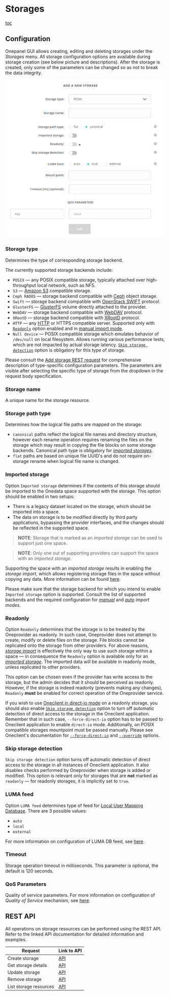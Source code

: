 # Storages

[toc]()

## Configuration

Onepanel GUI allows creating, editing and deleting storages under the *Storages* menu.
All storage configuration options are available during storage creation (see below picture and descriptions).
After the storage is created, only some of the parameters can be changed so as not to break the data integrity.

![Configuration of storage](../../../../images/admin-guide/oneprovider/configuration/storages/storage_config.png#screenshot)

### Storage type

Determines the type of corresponding storage backend.

The currently supported storage backends include:

* `POSIX` — any POSIX compatible storage, typically attached over high-throughput local network, such as NFS.
* `S3` — [Amazon S3](http://docs.aws.amazon.com/AmazonS3/latest/API/Welcome.html) compatible storage.
* `Ceph RADOS` — storage backend compatible with [Ceph](http://ceph.com/ceph-storage/) object storage.
* `Swift` — storage backend compatible with [OpenStack SWIFT](http://docs.openstack.org/developer/swift/) protocol.
* `GlusterFS` — [GlusterFS](https://www.gluster.org/) volume directly attached to the provider.
* `WebDAV` — storage backend compatible with [WebDAV](https://tools.ietf.org/html/rfc4918) protocol.
* `XRootD` — storage backend compatible with [XRootD](http://www.xrootd.org/) protocol.
* `HTTP` — any [HTTP](https://tools.ietf.org/html/rfc7231) or HTTPS compatible server.
  Supported only with [`Readonly`](#readonly) option enabled and in [manual import mode](storage-import.md#manual-storage-import).
* `Null device` — POSIX compatible storage which emulates behavior of `/dev/null` on local filesystem.
  Allows running various performance tests, which are not impacted by actual storage latency.
  [`Skip storage detection`](#skip-storage-detection) option is obligatory for this type of storage.

Please consult the [Add storage REST request](https://onedata.org/#/home/api/stable/onepanel?anchor=operation/add_storage)
for comprehensive description of type-specific configuration parameters. The parameters are visible after selecting
the specific type of storage from the dropdown in the request body specification.

### Storage name

A unique name for the storage resource.

### Storage path type

Determines how the logical file paths are mapped on the storage:

* `canonical` paths reflect the logical file names and directory structure, however each rename operation
  requires renaming the files on the storage which may result in copying the file blocks on some storage backends.
  Canonical path type is obligatory for [*imported storages*](#imported-storage).
* `flat` paths are based on unique file UUID's and do not require on-storage rename when logical file name is changed.

### Imported storage

Option `Imported storage` determines if the contents of this storage should be imported to the Onedata space supported
with the storage. This option should be enabled in two setups:

* There is a legacy dataset located on the storage, which should be imported into a space.
* The data on storage is to be modified directly by third party applications, bypassing
  the provider interfaces, and the changes should be reflected in the supported space.

> **NOTE**: Storage that is marked as an *imported storage* can be used to support just one space.

> **NOTE**: Only one out of supporting providers can support the space with an *imported storage*.

Supporting the space with an *imported storage* results in enabling the *storage import*, which allows
registering storage files in the space without copying any data. More information can be found [here](storage-import.md).

Please make sure that the storage backend for which you intend to enable `Imported storage` option is supported.
Consult the list of supported backends and the required configuration for
[*manual*](storage-import.md#storage-configuration-for-manual-import)
and [*auto*](storage-import.md#storage-configuration-for-auto-import) *import modes*.

### Readonly

Option `Readonly` determines that the storage is to be treated by the Oneprovider as readonly.
In such case, Oneprovider does not attempt to create, modify or delete files on the storage.
File blocks cannot be replicated onto the storage from other providers.
For above reasons, [*storage import*](storage-import.md) is effectively the only way to use such storage within a space — in consequence
the `Readonly` option is available only for an [*imported storage*](#imported-storage).
The imported data will be available in readonly mode, unless replicated to other providers.

This option can be chosen even if the provider has write access to the storage, but the admin decides that it
should be perceived as readonly. However, if the storage is indeed readonly (prevents making any changes),
`Readonly` **must** be enabled for correct operation of the Oneprovider service.

If you wish to use [Oneclient in direct-io mode](../../../user-guide/oneclient.md#direct-io-and-proxy-io-modes)  on
a readonly storage, you should also enable [`Skip storage detection`](#skip-storage-detection) option to turn off
automatic detection of direct access to the storage in the Oneclient application. Remember that in such case,
`--force-direct-io` option has to be passed to Oneclient application to enable `direct-io` mode.
Additionally, on POSIX compatible storages mountpoint must be passed manually.
Please see Oneclient's documentation for [`--force-direct-io`](../../../user-guide/oneclient.md#direct-io-and-proxy-io-modes)
and [`--override`](../../../user-guide/oneclient.md#overriding-storage-helper-parameters) options.

### Skip storage detection

`Skip storage detection` option turns off automatic detection of direct access to the storage in all instances of Oneclient application.
It also disables checks performed by Oneprovider when storage is added or modified. This option is relevant
only for storages that are **not** marked as `readonly` — for readonly storages, it is implicitly set to `true`.

### LUMA feed

Option `LUMA feed` determines type of feed for [Local User Mapping Database](luma.md).
There are 3 possible values:

* `auto`
* `local`
* `external`

For more information on configuration of LUMA DB feed, see [here](luma.md#configuration).

### Timeout

Storage operation timeout in milliseconds. This parameter is optional, the default is 120 seconds.

### QoS Parameters

<!-- TODO VFS-6815: After dividing the chapter, update below link to point to
     the QoS parameters in the admin chapter.
 -->

Quality of service parameters.
For more information on configuration of *Quality of Service* mechanism, see [here](quality-of-service.md#qos-params).

## REST API

All operations on storage resources can be performed using the REST API.
Refer to the linked API documentation for detailed information and examples.

| Request                | Link to API                                                                                |
| ---------------------- | ------------------------------------------------------------------------------------------ |
| Create storage         | [API](https://onedata.org/#/home/api/stable/onepanel?anchor=operation/add_storage)         |
| Get storage details    | [API](https://onedata.org/#/home/api/stable/onepanel?anchor=operation/get_storage_details) |
| Update storage         | [API](https://onedata.org/#/home/api/stable/onepanel?anchor=operation/modify_storage)      |
| Remove storage         | [API](https://onedata.org/#/home/api/stable/onepanel?anchor=operation/remove_storage)      |
| List storage resources | [API](https://onedata.org/#/home/api/stable/onepanel?anchor=operation/get_storages)        |
